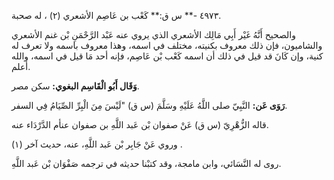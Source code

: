 ٤٩٧٣ -** س ق:** كَعْب بن عَاصِم الأشعري (٢) ، له صحبة.

والصحيح أَنَّهُ غَيْر أَبِي مَالِك الأشعري الذي يروي عنه عَبْد الرَّحْمَنِ بْن غنم الأشعري والشاميون، فإن ذلك معروف بكنيته، مختلف في اسمه، وهذا معروف باسمه ولا تعرف له كنية، وإن كَانَ قد قيل في ذلك أن اسمه كَعْب بْن عَاصِم، فإنه أحد مَا قيل في اسمه، والله أعلم.

**وَقَال أَبُو الْقَاسِم البغوي:** سكن مصر.

**رَوَى عَن:** النَّبِيّ صلى اللَّهُ عَلَيْهِ وسَلَّمَ (س ق) "لَيْسَ مِنَ الْبِرِّ الصِّيَامُ فِي السفر.

قاله الزُّهْرِيّ (س ق) عَنْ صفوان بْن عَبد اللَّهِ بن صفوان عنأم الدَّرْدَاء عنه.

وروي عَنْ جَابِر بْن عَبد اللَّهِ، عنه، حديث آخر (١) .

روى له النَّسَائي، وابن مامجة، وقد كتبْنا حديثه في ترجمه صَفْوَان بْن عَبد اللَّهِ.
